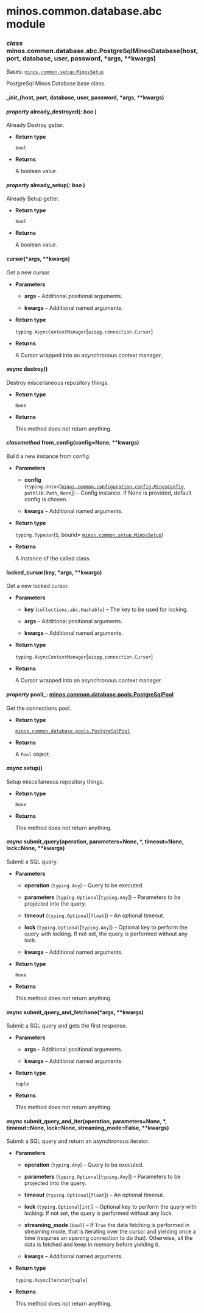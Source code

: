 # minos.common.database.abc module


### _class_ minos.common.database.abc.PostgreSqlMinosDatabase(host, port, database, user, password, \*args, \*\*kwargs)
Bases: [`minos.common.setup.MinosSetup`](minos.common.setup.md#minos.common.setup.MinosSetup)

PostgreSql Minos Database base class.


#### \__init__(host, port, database, user, password, \*args, \*\*kwargs)

#### _property_ already_destroyed(_: boo_ )
Already Destroy getter.


* **Return type**

    `bool`



* **Returns**

    A boolean value.



#### _property_ already_setup(_: boo_ )
Already Setup getter.


* **Return type**

    `bool`



* **Returns**

    A boolean value.



#### cursor(\*args, \*\*kwargs)
Get a new cursor.


* **Parameters**

    
    * **args** – Additional positional arguments.


    * **kwargs** – Additional named arguments.



* **Return type**

    `typing.AsyncContextManager`[`aiopg.connection.Cursor`]



* **Returns**

    A Cursor wrapped into an asynchronous context manager.



#### _async_ destroy()
Destroy miscellaneous repository things.


* **Return type**

    `None`



* **Returns**

    This method does not return anything.



#### _classmethod_ from_config(config=None, \*\*kwargs)
Build a new instance from config.


* **Parameters**

    
    * **config** (`typing.Union`[[`minos.common.configuration.config.MinosConfig`](minos.common.configuration.config.md#minos.common.configuration.config.MinosConfig), `pathlib.Path`, `None`]) – Config instance. If None is provided, default config is chosen.


    * **kwargs** – Additional named arguments.



* **Return type**

    `typing.TypeVar`(`S`, bound= [`minos.common.setup.MinosSetup`](minos.common.setup.md#minos.common.setup.MinosSetup))



* **Returns**

    A instance of the called class.



#### locked_cursor(key, \*args, \*\*kwargs)
Get a new locked cursor.


* **Parameters**

    
    * **key** (`collections.abc.Hashable`) – The key to be used for locking.


    * **args** – Additional positional arguments.


    * **kwargs** – Additional named arguments.



* **Return type**

    `typing.AsyncContextManager`[`aiopg.connection.Cursor`]



* **Returns**

    A Cursor wrapped into an asynchronous context manager.



#### _property_ pool(_: [minos.common.database.pools.PostgreSqlPool](minos.common.database.pools.md#minos.common.database.pools.PostgreSqlPool_ )
Get the connections pool.


* **Return type**

    [`minos.common.database.pools.PostgreSqlPool`](minos.common.database.pools.md#minos.common.database.pools.PostgreSqlPool)



* **Returns**

    A `Pool` object.



#### _async_ setup()
Setup miscellaneous repository things.


* **Return type**

    `None`



* **Returns**

    This method does not return anything.



#### _async_ submit_query(operation, parameters=None, \*, timeout=None, lock=None, \*\*kwargs)
Submit a SQL query.


* **Parameters**

    
    * **operation** (`typing.Any`) – Query to be executed.


    * **parameters** (`typing.Optional`[`typing.Any`]) – Parameters to be projected into the query.


    * **timeout** (`typing.Optional`[`float`]) – An optional timeout.


    * **lock** (`typing.Optional`[`typing.Any`]) – Optional key to perform the query with locking. If not set, the query is performed without any
    lock.


    * **kwargs** – Additional named arguments.



* **Return type**

    `None`



* **Returns**

    This method does not return anything.



#### _async_ submit_query_and_fetchone(\*args, \*\*kwargs)
Submit a SQL query and gets the first response.


* **Parameters**

    
    * **args** – Additional positional arguments.


    * **kwargs** – Additional named arguments.



* **Return type**

    `tuple`



* **Returns**

    This method does not return anything.



#### _async_ submit_query_and_iter(operation, parameters=None, \*, timeout=None, lock=None, streaming_mode=False, \*\*kwargs)
Submit a SQL query and return an asynchronous iterator.


* **Parameters**

    
    * **operation** (`typing.Any`) – Query to be executed.


    * **parameters** (`typing.Optional`[`typing.Any`]) – Parameters to be projected into the query.


    * **timeout** (`typing.Optional`[`float`]) – An optional timeout.


    * **lock** (`typing.Optional`[`int`]) – Optional key to perform the query with locking. If not set, the query is performed without any
    lock.


    * **streaming_mode** (`bool`) – If `True` the data fetching is performed in streaming mode, that is iterating over the
    cursor and yielding once a time (requires an opening connection to do that). Otherwise, all the data is
    fetched and keep in memory before yielding it.


    * **kwargs** – Additional named arguments.



* **Return type**

    `typing.AsyncIterator`[`tuple`]



* **Returns**

    This method does not return anything.
